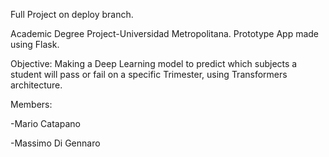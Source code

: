 Full Project on deploy branch.

Academic Degree Project-Universidad Metropolitana. Prototype App made using Flask.

Objective: Making a Deep Learning model to predict which subjects a student will pass or fail on a specific Trimester, using Transformers architecture. 

Members:

-Mario Catapano

-Massimo Di Gennaro
